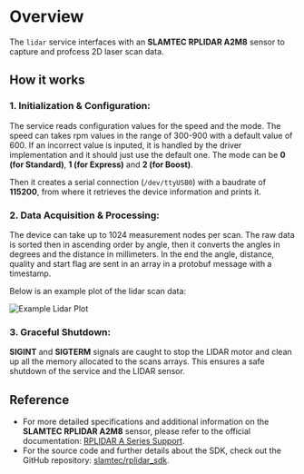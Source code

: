 # Overview
The `lidar` service interfaces with an **SLAMTEC RPLIDAR A2M8** sensor to capture and profcess 2D laser scan data.

## How it works

### 1. Initialization & Configuration:
The service reads configuration values for the speed and the mode. The speed can takes rpm values in the range of 300-900 with a default value of 600. If an incorrect value is inputed, it is handled by the driver implementation and it should just use the default one. The mode can be **0 (for Standard)**, **1 (for Express)** and **2 (for Boost)**.

Then it creates a serial connection (`/dev/ttyUSB0`) with a baudrate of **115200**, from where it retrieves the device information and prints it.

### 2. Data Acquisition & Processing:
The device can take up to 1024 measurement nodes per scan. The raw data is sorted then in ascending order by angle, then it converts the angles in degrees and the distance in millimeters. In the end the angle, distance, quality and start flag are sent in an array in a protobuf message with a timestamp.

Below is an example plot of the lidar scan data:

![Example Lidar Plot](https://github.com/user-attachments/assets/b073d3a1-81de-4da2-ac49-d215327075f0)


### 3. Graceful Shutdown:
**SIGINT** and **SIGTERM** signals are caught to stop the LIDAR motor and clean up all the memory allocated to the scans arrays. This ensures a safe shutdown of the service and the LIDAR sensor.

## Reference
- For more detailed specifications and additional information on the **SLAMTEC RPLIDAR A2M8** sensor, please refer to the official documentation: [RPLIDAR A Series Support](https://www.slamtec.com/en/Support#rplidar-a-series).
- For the source code and further details about the SDK, check out the GitHub repository: [slamtec/rplidar_sdk](https://github.com/slamtec/rplidar_sdk).
